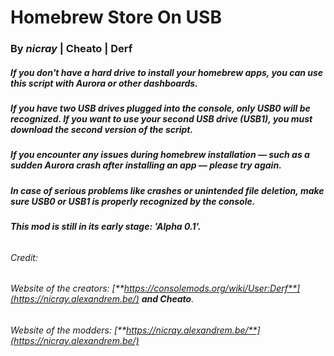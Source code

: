 # **Homebrew Store On USB**

### **By *nicray*** | Cheato | Derf

##### If you don't have a hard drive to install your homebrew apps, you can use this script with Aurora or other dashboards.


##### If you have two USB drives plugged into the console, only USB0 will be recognized. If you want to use your second USB drive (USB1), you must download the second version of the script.

##### If you encounter any issues during homebrew installation — such as a sudden Aurora crash after installing an app — please try again.

##### In case of serious problems like crashes or unintended file deletion, make sure USB0 or USB1 is properly recognized by the console.

##### 

##### This mod is still in its early stage: 'Alpha 0.1'.

###### 



###### Credit:

###### Website of the creators: [**https://consolemods.org/wiki/User:Derf**](https://nicray.alexandrem.be/) **and Cheato**.

###### Website of the modders: [**https://nicray.alexandrem.be/**](https://nicray.alexandrem.be/)

